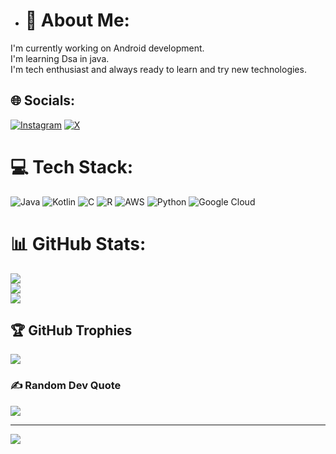 
- # 💫 About Me:
I'm currently working on Android development.<br>I'm learning Dsa in java.<br>I'm tech enthusiast and always ready to learn and try new technologies.


## 🌐 Socials:
[![Instagram](https://img.shields.io/badge/Instagram-%23E4405F.svg?logo=Instagram&logoColor=white)](https://instagram.com/_.whysoprna_) [![X](https://img.shields.io/badge/X-black.svg?logo=X&logoColor=white)](https://x.com/APARNAsinghaniy) 

# 💻 Tech Stack:
![Java](https://img.shields.io/badge/java-%23ED8B00.svg?style=for-the-badge&logo=openjdk&logoColor=white) ![Kotlin](https://img.shields.io/badge/kotlin-%237F52FF.svg?style=for-the-badge&logo=kotlin&logoColor=white) ![C](https://img.shields.io/badge/c-%2300599C.svg?style=for-the-badge&logo=c&logoColor=white) ![R](https://img.shields.io/badge/r-%23276DC3.svg?style=for-the-badge&logo=r&logoColor=white) ![AWS](https://img.shields.io/badge/AWS-%23FF9900.svg?style=for-the-badge&logo=amazon-aws&logoColor=white) ![Python](https://img.shields.io/badge/python-3670A0?style=for-the-badge&logo=python&logoColor=ffdd54) ![Google Cloud](https://img.shields.io/badge/GoogleCloud-%234285F4.svg?style=for-the-badge&logo=google-cloud&logoColor=white)
# 📊 GitHub Stats:
![](https://github-readme-stats.vercel.app/api?username=Prnasin&theme=dark&hide_border=false&include_all_commits=false&count_private=false)<br/>
![](https://github-readme-streak-stats.herokuapp.com/?user=Prnasin&theme=dark&hide_border=false)<br/>
![](https://github-readme-stats.vercel.app/api/top-langs/?username=Prnasin&theme=dark&hide_border=false&include_all_commits=false&count_private=false&layout=compact)

## 🏆 GitHub Trophies
![](https://github-profile-trophy.vercel.app/?username=Prnasin&theme=tokyonight&no-frame=false&no-bg=false&margin-w=4)

### ✍️ Random Dev Quote
![](https://quotes-github-readme.vercel.app/api?type=horizontal&theme=radical)

---
[![](https://visitcount.itsvg.in/api?id=Prnasin&icon=7&color=9)](https://visitcount.itsvg.in)

<!-- Proudly created with GPRM ( https://gprm.itsvg.in ) -->

<!---
Prnasin/Prnasin is a ✨ special ✨ repository because its `README.md` (this file) appears on your GitHub profile.
You can click the Preview link to take a look at your changes.
--->

